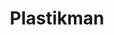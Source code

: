 ---
title: "Plastikman"
summary: "Plastikman is Richie Hawtin's main recording identity. Since his debut as States of Mind and FUSE in 1990 to the launch of Plastikman in 1993, his sound has developed through early connotations of acidic techno and extreme levels of energy to sonic experiments in futuristic-rhythms and off-world ambience . More minimal approaches were evident through his year long 12-record project 'Concept 1' from 1996. His recording attention is matched head-on by his groundbreaking DJ performances, which incorporate turntables, effects processors and additional instruments . His world-renown enhanced DJ set-up of the DE9 series has kept pushing the boundaries of what a DJ can do by increasing the potential of creativity through once again, technology. At timewarp on March 27th, 2010 Hawtin launched the first in a series of hand-picked dates that form the first ever Plastikman Live world tour. His live electronic performance incorporates his state of the art visual architecture and interactive technology. The new show evolved from the previous Plastikman live performance at Canada’s Mutek festival in 2004, by continuing to explore the connection between visual, audio and interactivity, and once again partnering visual architects Derivative alongside visual designer Ali Demirel."
slug: "plastikman"
image: "plastikman.jpg"
apple_music_artist_url: "https://music.apple.com/gb/artist/plastikman/19379976"
wikipedia_url: "https://en.wikipedia.org/wiki/Consumed_(Plastikman_album)"
---